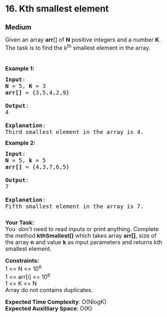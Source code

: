 # 16. Kth smallest element
## Medium 
<div class="problem-statement">
                <p></p><p><span style="font-size:18px">Given an array <strong>arr</strong>[] of <strong>N</strong> positive integers and a number <strong>K</strong>. The task is to find the k<sup>th</sup> smallest element in the array.</span></p>

<p>&nbsp;</p>

<p><span style="font-size:18px"><strong>Example 1:</strong></span></p>

<pre><span style="font-size:18px"><strong>Input</strong>: 
<strong>N</strong> = 5, <strong>K</strong> = 3
<strong>arr[]</strong> = {3,5,4,2,9}

<strong>Output</strong>: 
4

<strong>Explanation</strong>: 
Third smallest element in the array is 4.</span></pre>

<p><span style="font-size:18px"><strong>Example 2:</strong></span></p>

<pre><span style="font-size:18px"><strong>Input</strong>:
<strong>N</strong> = 5, <strong>k</strong> = 5
<strong>arr[]</strong> = {4,3,7,6,5}

<strong>Output</strong>: 
7

<strong>Explanation</strong>: 
Fifth smallest element in the array is 7.</span>
</pre>

<p><br>
<span style="font-size:18px"><strong>Your Task:</strong><br>
You&nbsp; don't need to read inputs or print anything. Complete the&nbsp;method&nbsp;<strong>kthSmallest()</strong> which takes array <strong>arr[]</strong>, size of the array <strong>n</strong> and value <strong>k</strong> as input parameters and returns&nbsp;kth smallest element.</span><br>
<br>
<span style="font-size:18px"><strong>Constraints:</strong><br>
1 &lt;= N &lt;= 10<sup>6</sup><br>
1 &lt;= arr[i] &lt;= 10<sup>6</sup><br>
1 &lt;= K &lt;= N<br>
Array do not contains duplicates.</span><br>
<br>
<span style="font-size:18px"><strong>Expected Time Complexity</strong>: O(NlogK)<br>
<strong>Expected Auxilliary Space</strong>: O(K)</span></p>
 <p></p>
            </div>